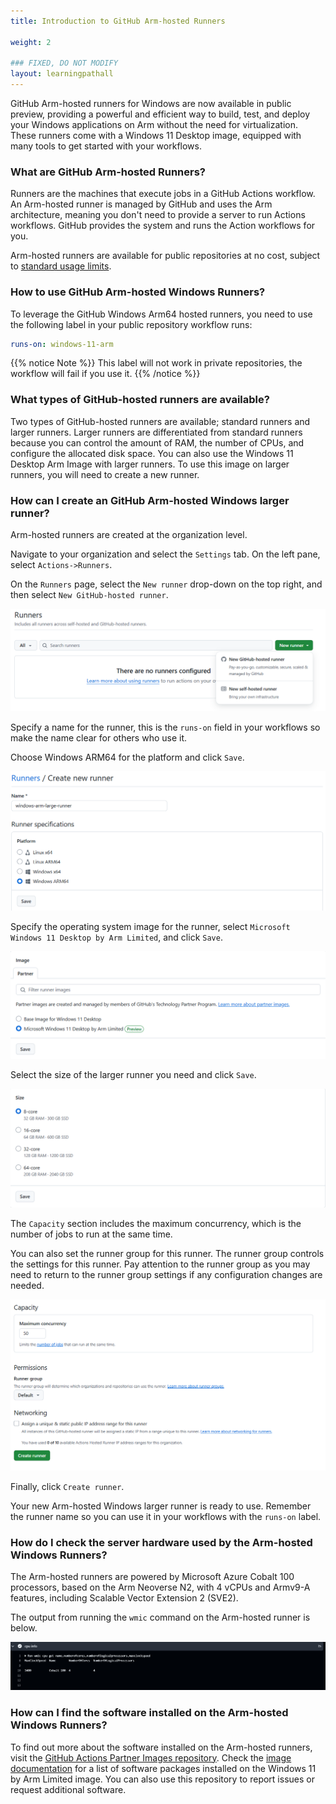 ```yaml
---
title: Introduction to GitHub Arm-hosted Runners

weight: 2

### FIXED, DO NOT MODIFY
layout: learningpathall
---
```

GitHub Arm-hosted runners for Windows are now available in public preview, providing a powerful and efficient way to build, test, and deploy your Windows applications on Arm without the need for virtualization. These runners come with a Windows 11 Desktop image, equipped with many tools to get started with your workflows. 

### What are GitHub Arm-hosted Runners?

Runners are the machines that execute jobs in a GitHub Actions workflow. An Arm-hosted runner is managed by GitHub and uses the Arm architecture, meaning you don't need to provide a server to run Actions workflows. GitHub provides the system and runs the Action workflows for you.

Arm-hosted runners are available for public repositories at no cost, subject to [standard usage limits](https://docs.github.com/en/actions/administering-github-actions/usage-limits-billing-and-administration#usage-limits). 

### How to use GitHub Arm-hosted Windows Runners?

To leverage the GitHub Windows Arm64 hosted runners, you need to use the following label in your public repository workflow runs:

```yaml
runs-on: windows-11-arm
```

{{% notice Note %}}
This label will not work in private repositories, the workflow will fail if you use it. 
{{% /notice %}}


### What types of GitHub-hosted runners are available?

Two types of GitHub-hosted runners are available; standard runners and larger runners. Larger runners are differentiated from standard runners because you can control the amount of RAM, the number of CPUs, and configure the allocated disk space. You can also use the Windows 11 Desktop Arm Image with larger runners. To use this image on larger runners, you will need to create a new runner.

### How can I create an GitHub Arm-hosted Windows larger runner?

Arm-hosted runners are created at the organization level.

Navigate to your organization and select the `Settings` tab. On the left pane, select `Actions->Runners`.

On the `Runners` page, select the `New runner` drop-down on the top right, and then select `New GitHub-hosted runner`.

![new-runner #center](_images/new-runner.png)

Specify a name for the runner, this is the `runs-on` field in your workflows so make the name clear for others who use it.

Choose Windows ARM64 for the platform and click `Save`.

![platform #center](_images/platform.png)

Specify the operating system image for the runner, select `Microsoft Windows 11 Desktop by Arm Limited`, and click `Save`.

![image #center](_images/win_image.png)

Select the size of the larger runner you need and click `Save`.

![specifications #center](_images/size.png)

The `Capacity` section includes the maximum concurrency, which is the number of jobs to run at the same time.

You can also set the runner group for this runner. The runner group controls the settings for this runner. Pay attention to the runner group as you may need to return to the runner group settings if any configuration changes are needed.

![capacity #center](_images/capacity.png)

Finally, click `Create runner`.

Your new Arm-hosted Windows larger runner is ready to use. Remember the runner name so you can use it in your workflows with the `runs-on` label. 

### How do I check the server hardware used by the Arm-hosted Windows Runners?

The Arm-hosted runners are powered by Microsoft Azure Cobalt 100 processors, based on the Arm Neoverse N2, with 4 vCPUs and Armv9-A features, including Scalable Vector Extension 2 (SVE2).

The output from running the `wmic` command on the Arm-hosted runner is below.

![Arm-hosted runner info #center](_images/cpuinfo.png)


### How can I find the software installed on the Arm-hosted Windows Runners?

To find out more about the software installed on the Arm-hosted runners, visit the [GitHub Actions Partner Images repository](https://github.com/actions/partner-runner-images/). Check the [image documentation](https://github.com/actions/partner-runner-images/blob/main/images/arm-windows-11-image.md) for a list of software packages installed on the Windows 11 by Arm Limited image. You can also use this repository to report issues or request additional software.

